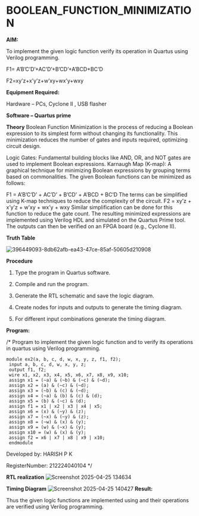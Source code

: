 # BOOLEAN_FUNCTION_MINIMIZATION

**AIM:**

To implement the given logic function verify its operation in Quartus using Verilog programming.

F1= A’B’C’D’+AC’D’+B’CD’+A’BCD+BC’D 

F2=xy’z+x’y’z+w’xy+wx’y+wxy

**Equipment Required:**

Hardware – PCs, Cyclone II , USB flasher

**Software – Quartus prime**

**Theory**
Boolean Function Minimization is the process of reducing a Boolean expression to its simplest form without changing its functionality. This minimization reduces the number of gates and inputs required, optimizing circuit design.

Logic Gates: Fundamental building blocks like AND, OR, and NOT gates are used to implement Boolean expressions. Karnaugh Map (K-map): A graphical technique for minimizing Boolean expressions by grouping terms based on commonalities. The given Boolean functions can be minimized as follows:

F1 = A’B’C’D’ + AC’D’ + B’CD’ + A’BCD + BC’D The terms can be simplified using K-map techniques to reduce the complexity of the circuit. F2 = xy’z + x’y’z + w’xy + wx’y + wxy Similar simplification can be done for this function to reduce the gate count. The resulting minimized expressions are implemented using Verilog HDL and simulated on the Quartus Prime tool. The outputs can then be verified on an FPGA board (e.g., Cyclone II).

**Truth Table**

![396449093-8db62afb-ea43-47ce-85af-50605d210908](https://github.com/user-attachments/assets/d295d238-8300-4113-89f1-0caace6c5939)

**Procedure**

1.	Type the program in Quartus software.

2.	Compile and run the program.

3.	Generate the RTL schematic and save the logic diagram.

4.	Create nodes for inputs and outputs to generate the timing diagram.

5.	For different input combinations generate the timing diagram.


**Program:**

/* Program to implement the given logic function and to verify its operations in quartus using Verilog programming. 
```
module ex2(a, b, c, d, w, x, y, z, f1, f2);
 input a, b, c, d, w, x, y, z;
 output f1, f2;
 wire x1, x2, x3, x4, x5, x6, x7, x8, x9, x10;
 assign x1 = (~a) & (~b) & (~c) & (~d);
 assign x2 = (a) & (~c) & (~d);
 assign x3 = (~b) & (c) & (~d);
 assign x4 = (~a) & (b) & (c) & (d);
 assign x5 = (b) & (~c) & (d);
 assign f1 = x1 | x2 | x3 | x4 | x5;
 assign x6 = (x) & (~y) & (z);
 assign x7 = (~x) & (~y) & (z);
 assign x8 = (~w) & (x) & (y);
 assign x9 = (w) & (~x) & (y);
 assign x10 = (w) & (x) & (y);
 assign f2 = x6 | x7 | x8 | x9 | x10;
 endmodule
```
Developed by:
HARISH P K

RegisterNumber: 212224040104 */


**RTL realization**
![Screenshot 2025-04-25 134634](https://github.com/user-attachments/assets/c0d99980-c611-4b96-92c5-99b8a3a0e178)

**Timing Diagram**
![Screenshot 2025-04-25 140427](https://github.com/user-attachments/assets/5b79a8a0-40a1-4650-a360-e7cb22c7f3ec)
**Result:**

Thus the given logic functions are implemented using and their operations are verified using Verilog programming.

